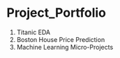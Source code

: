 # Project_Portfolio

1. Titanic EDA
2. Boston House Price Prediction
3. Machine Learning Micro-Projects

